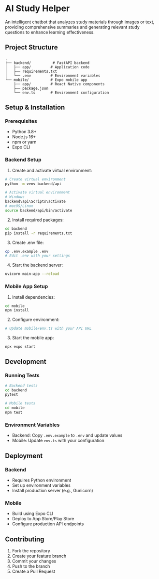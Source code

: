 # AI Study Helper

An intelligent chatbot that analyzes study materials through images or text, providing comprehensive summaries and generating relevant study questions to enhance learning effectiveness.

## Project Structure
```
.
├── backend/          # FastAPI backend
│   ├── app/         # Application code
│   ├── requirements.txt
│   └── .env         # Environment variables
└── mobile/          # Expo mobile app
    ├── app/         # React Native components
    ├── package.json
    └── env.ts       # Environment configuration
```

## Setup & Installation

### Prerequisites
- Python 3.8+
- Node.js 16+
- npm or yarn
- Expo CLI

### Backend Setup

1. Create and activate virtual environment:
```bash
# Create virtual environment
python -m venv backend/api

# Activate virtual environment
# Windows
backend\api\Scripts\activate
# macOS/Linux
source backend/api/bin/activate
```

2. Install required packages:
```bash
cd backend
pip install -r requirements.txt
```

3. Create .env file:
```bash
cp .env.example .env
# Edit .env with your settings
```

4. Start the backend server:
```bash
uvicorn main:app --reload
```

### Mobile App Setup

1. Install dependencies:
```bash
cd mobile
npm install
```

2. Configure environment:
```bash
# Update mobile/env.ts with your API URL
```

3. Start the mobile app:
```bash
npx expo start
```

## Development

### Running Tests
```bash
# Backend tests
cd backend
pytest

# Mobile tests
cd mobile
npm test
```

### Environment Variables
- Backend: Copy `.env.example` to `.env` and update values
- Mobile: Update `env.ts` with your configuration

## Deployment

### Backend
- Requires Python environment
- Set up environment variables
- Install production server (e.g., Gunicorn)

### Mobile
- Build using Expo CLI
- Deploy to App Store/Play Store
- Configure production API endpoints

## Contributing
1. Fork the repository
2. Create your feature branch
3. Commit your changes
4. Push to the branch
5. Create a Pull Request